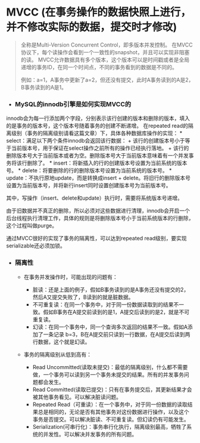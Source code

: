 # MVCC (在事务操作的数据快照上进行，并不修改实际的数据，提交时才修改)
> 全称是Multi-Version Concurrent Control，即多版本并发控制。
> 在MVCC协议下，每个读操作会看到一个一致性的snapshot，并且可以实现非阻塞的读。
> MVCC允许数据具有多个版本，这个版本可以是时间戳或者是全局递增的事务ID，在同一个时间点，不同的事务看到的数据是不同的。
>
> 例如：a=1，A事务中更新了a=2，但还没有提交，此时A事务读到的A是2，B事务读到的A是1。

* ### MySQL的innodb引擎是如何实现MVCC的
innodb会为每一行添加两个字段，分别表示该行创建的版本和删除的版本，填入的是事务的版本号，这个版本号随着事务的创建不断递增。
在repeated read的隔离级别（事务的隔离级别请看这篇文章）下，具体各种数据库操作的实现：
    * select：满足以下两个条件innodb会返回该行数据：
        + 该行的创建版本号小于等于当前版本号，用于保证在select操作之前所有的操作已经执行落地。
        + 该行的删除版本号大于当前版本或者为空。删除版本号大于当前版本意味着有一个并发事务将该行删除了。
    * insert：将新插入的行的创建版本号设置为当前系统的版本号。
    * delete：将要删除的行的删除版本号设置为当前系统的版本号。
    * update：不执行原地update，而是转换成insert + delete。将旧行的删除版本号设置为当前版本号，并将新行insert同时设置创建版本号为当前版本号。
    
其中，写操作（insert、delete和update）执行时，需要将系统版本号递增。

​由于旧数据并不真正的删除，所以必须对这些数据进行清理，innodb会开启一个后台线程执行清理工作，具体的规则是将删除版本号小于当前系统版本的行删除，这个过程叫做purge。

通过MVCC很好的实现了事务的隔离性，可以达到repeated read级别，要实现serializable还必须加锁。

* ### 隔离性
    + 在事务并发操作时，可能出现的问题有：
        + 脏读：还是上面的例子，假如B事务读到的是A事务还没有提交的2，然后A又提交失败了，B读到的就是脏数据。
        + 不可重复读：在同一个事务中，对于同一份数据读取到的结果不一致。假如B事务在A提交前读到的是1，A提交后读到的是2，就是不可重复读。
        + 幻读：在同一个事务中，同一个查询多次返回的结果不一致。假如A添加了一条记录 b=3，B在A提交前只读到一行数据，在A提交后读到两行数据，这个就是幻读。
    
    + 事务的隔离级别从低到高有：
        + Read Uncommitted(读取未提交)：最低的隔离级别，什么都不需要做，一个事务可以读到另一个事务未提交的结果。所有的并发事务问题都会发生。
        + Read Committed(读取已提交)：只有在事务提交后，其更新结果才会被其他事务看见。可以解决脏读问题。
        + Repeated Read（可重读）：在一个事务中，对于同一份数据的读取结果总是相同的，无论是否有其他事务对这份数据进行操作，以及这个事务是否提交。可以解决脏读、不可重复读。但幻读仍有可能发生。
        + Serialization(可串行化)：事务串行化执行，隔离级别最高，牺牲了系统的并发性。可以解决并发事务的所有问题。